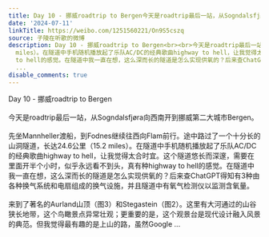 ```yaml
---
title: Day 10 - 挪威roadtrip to Bergen今天是roadtrip最后一站，从Sogndalsfjøra向西南开到挪威第二大城市Bergen。先坐Mannheller渡船，到Fodnes继续往西向Flam前行...
date: '2024-07-11'
linkTitle: https://weibo.com/1251560221/On9S5cszq
source: 子陵在听歌的微博
description: Day 10 - 挪威roadtrip to Bergen<br><br>今天是roadtrip最后一站，从Sogndalsfjøra向西南开到挪威第二大城市Bergen。<br><br>先坐Mannheller渡船，到Fodnes继续往西向Flam前行。途中路过了一个十分长的山洞隧道，长达24.6公里（15.2
  miles）。在隧道中手机随机播放起了乐队AC/DC的经典歌曲highway to hell，让我觉得太合时宜。这个隧道悠长而深邃，需要在里面开半个小时，似乎永远看不到头，真有种highway
  to hell的感觉。在隧道中我一直在想，这么深而长的隧道是怎么实现供氧的？后来查ChatGPT得知有3种由各种换气系统和电扇组成的换气设施，并且隧道中有氧气检测仪以监测含氧量。<br><br>来到了著名的Aurland山顶（图3）和Stegastein（图2）。这里有大河通过的山谷狭长地带，这个鸟瞰景点异常壮观；更重要的是，这个观景台是现代设计融入风景的典范。但我觉得最有趣的是上山的路，虽然Google
  ...
disable_comments: true
---
```

Day 10 - 挪威roadtrip to Bergen<br><br>今天是roadtrip最后一站，从Sogndalsfjøra向西南开到挪威第二大城市Bergen。<br><br>先坐Mannheller渡船，到Fodnes继续往西向Flam前行。途中路过了一个十分长的山洞隧道，长达24.6公里（15.2 miles）。在隧道中手机随机播放起了乐队AC/DC的经典歌曲highway to hell，让我觉得太合时宜。这个隧道悠长而深邃，需要在里面开半个小时，似乎永远看不到头，真有种highway to hell的感觉。在隧道中我一直在想，这么深而长的隧道是怎么实现供氧的？后来查ChatGPT得知有3种由各种换气系统和电扇组成的换气设施，并且隧道中有氧气检测仪以监测含氧量。<br><br>来到了著名的Aurland山顶（图3）和Stegastein（图2）。这里有大河通过的山谷狭长地带，这个鸟瞰景点异常壮观；更重要的是，这个观景台是现代设计融入风景的典范。但我觉得最有趣的是上山的路，虽然Google ...